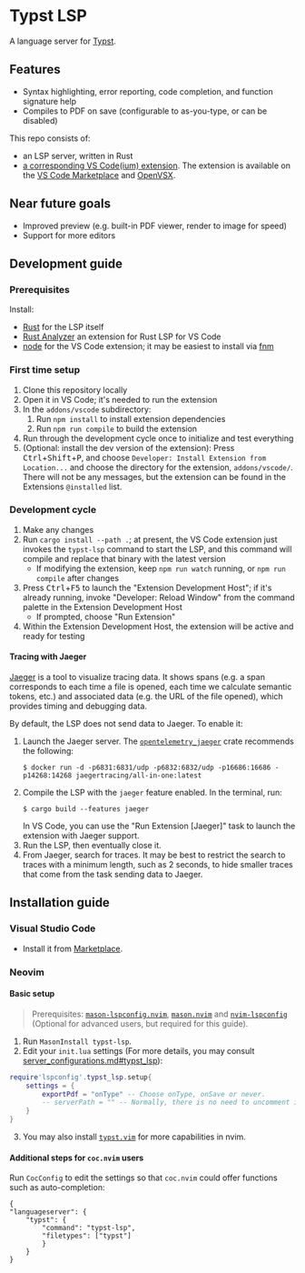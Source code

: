 # Typst LSP

A language server for [Typst](https://typst.app/).

## Features

- Syntax highlighting, error reporting, code completion, and function signature
    help
- Compiles to PDF on save (configurable to as-you-type, or can be disabled)

This repo consists of:

- an LSP server, written in Rust
- [a corresponding VS Code(ium) extension](https://github.com/nvarner/typst-lsp/tree/master/addons/vscode).
The extension is available on the [VS Code Marketplace](https://marketplace.visualstudio.com/items?itemName=nvarner.typst-lsp)
and [OpenVSX](https://open-vsx.org/extension/nvarner/typst-lsp).

## Near future goals

- Improved preview (e.g. built-in PDF viewer, render to image for speed)
- Support for more editors

## Development guide

### Prerequisites

Install:

- [Rust](https://www.rust-lang.org/) for the LSP itself
- [Rust Analyzer](https://rust-analyzer.github.io/) an extension for Rust LSP for VS Code
- [node](https://nodejs.org/en) for the VS Code extension; it may be easiest to
    install via [fnm](https://github.com/Schniz/fnm)

### First time setup

1. Clone this repository locally
2. Open it in VS Code; it's needed to run the extension
3. In the `addons/vscode` subdirectory:
    1. Run `npm install` to install extension dependencies
    2. Run `npm run compile` to build the extension
4. Run through the development cycle once to initialize and test everything
5. (Optional: install the dev version of the extension): Press <kbd>Ctrl</kbd>+<kbd>Shift</kbd>+<kbd>P</kbd>,
and choose `Developer: Install Extension from Location...` and choose
the directory for the extension, `addons/vscode/`. There will not be any messages, but
the extension can be found in the Extensions `@installed` list.

### Development cycle

1. Make any changes
2. Run `cargo install --path .`; at present, the VS Code extension just invokes
    the `typst-lsp` command to start the LSP, and this command will compile and
    replace that binary with the latest version
    - If modifying the extension, keep `npm run watch` running, or `npm run compile`
        after changes
3. Press <kbd>Ctrl</kbd>+<kbd>F5</kbd> to launch the "Extension Development Host"; if it's already
    running, invoke "Developer: Reload Window" from the command palette in the
    Extension Development Host
    - If prompted, choose "Run Extension"
4. Within the Extension Development Host, the extension will be active and ready
    for testing

#### Tracing with Jaeger

[Jaeger](https://www.jaegertracing.io/) is a tool to visualize tracing data. It
shows spans (e.g. a span corresponds to each time a file is opened, each time we
calculate semantic tokens, etc.) and associated data (e.g. the URL of the file
opened), which provides timing and debugging data.

By default, the LSP does not send data to Jaeger. To enable it:

1. Launch the Jaeger server. The [`opentelemetry_jaeger`](https://docs.rs/opentelemetry-jaeger/latest/opentelemetry_jaeger/)
    crate recommends the following:
    ```
    $ docker run -d -p6831:6831/udp -p6832:6832/udp -p16686:16686 -p14268:14268 jaegertracing/all-in-one:latest
    ```
2. Compile the LSP with the `jaeger` feature enabled. In the terminal, run:
    ```
    $ cargo build --features jaeger
    ```
    In VS Code, you can use the "Run Extension [Jaeger]" task to launch the
    extension with Jaeger support.
3. Run the LSP, then eventually close it.
4. From Jaeger, search for traces. It may be best to restrict the search to
    traces with a minimum length, such as 2 seconds, to hide smaller traces that
    come from the task sending data to Jaeger.

## Installation guide

### Visual Studio Code

- Install it from [Marketplace](https://marketplace.visualstudio.com/items?itemName=nvarner.typst-lsp).

### Neovim

#### Basic setup

> Prerequisites: [`mason-lspconfig.nvim`](https://github.com/williamboman/mason-lspconfig.nvim), [`mason.nvim`](https://github.com/williamboman/mason.nvim) and [`nvim-lspconfig`](https://github.com/neovim/nvim-lspconfig) (Optional for advanced users, but required for this guide).

1. Run `MasonInstall typst-lsp`.
2. Edit your `init.lua` settings (For more details, you may consult [server_configurations.md#typst_lsp](https://github.com/neovim/nvim-lspconfig/blob/master/doc/server_configurations.md#typst_lsp)):
```lua
require'lspconfig'.typst_lsp.setup{
	settings = {
		exportPdf = "onType" -- Choose onType, onSave or never.
        -- serverPath = "" -- Normally, there is no need to uncomment it.
	}
}
```
3. You may also install [`typst.vim`](https://github.com/kaarmu/typst.vim) for more capabilities in nvim.

#### Additional steps for `coc.nvim` users

Run `CocConfig` to edit the settings so that `coc.nvim` could offer functions such as auto-completion:
```
{
"languageserver": {
    "typst": {
        "command": "typst-lsp",
        "filetypes": ["typst"]
        }
    }
}
```

